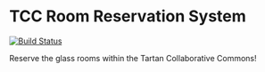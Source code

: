 # TCC Room Reservation System
[![Build Status](https://travis-ci.org/sushain97/tcc-room-reservation.svg?branch=master)](https://travis-ci.org/sushain97/tcc-room-reservation)

Reserve the glass rooms within the Tartan Collaborative Commons!
